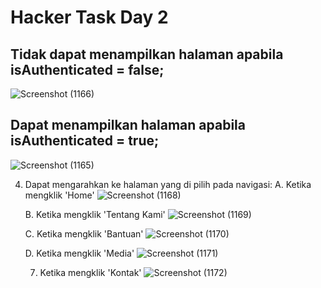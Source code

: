 # Hacker Task Day 2

## Tidak dapat menampilkan halaman apabila isAuthenticated = false;
   
   ![Screenshot (1166)](https://github.com/user-attachments/assets/c34508ae-f4a9-4710-bdaf-b18582c7542f)

## Dapat menampilkan halaman apabila isAuthenticated = true;

   ![Screenshot (1165)](https://github.com/user-attachments/assets/3f99851c-a00d-4ee9-aa8c-e394fc6e40d0)

4. Dapat mengarahkan ke halaman yang di pilih pada navigasi:
   A. Ketika mengklik 'Home'
      ![Screenshot (1168)](https://github.com/user-attachments/assets/8aa82322-071a-41ef-b72c-b354a8aed7f9)

   B. Ketika mengklik 'Tentang Kami'
      ![Screenshot (1169)](https://github.com/user-attachments/assets/8f88303c-0e30-437a-b1b3-2405a31e09f8)

   C. Ketika mengklik 'Bantuan'
      ![Screenshot (1170)](https://github.com/user-attachments/assets/9575a4a4-324f-4ab9-8465-c4d52271d9b3)

   D. Ketika mengklik 'Media'
      ![Screenshot (1171)](https://github.com/user-attachments/assets/63e932ce-8b62-42b7-825f-abfb350458e8)

   7. Ketika mengklik 'Kontak'
    ![Screenshot (1172)](https://github.com/user-attachments/assets/a4eecc03-2ccb-4550-a37d-0965f5fdf198)


